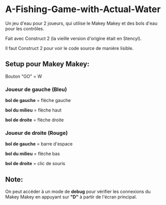 # A-Fishing-Game-with-Actual-Water

Un jeu d'eau pour 2 joueurs, qui utilise le Makey Makey et des bols d'eau pour les contrôles.

Fait avec Construct 2 (la vieille version d'origine était en Stencyl).

Il faut Construct 2 pour voir le code source de manière lisible.


## Setup pour Makey Makey:
Bouton "GO" = W


### Joueur de gauche (Bleu)
**bol de gauche** = flèche gauche

**bol du milieu** = flèche haut

**bol de droite** = flèche droite


### Joueur de droite (Rouge)
**bol de gauche** = barre d'espace

**bol du milieu** = flèche bas

**bol de droite** = clic de souris



## Note:
On peut accéder à un mode de **debug** pour vérifier les connexions du Makey Makey en appuyant sur **"D"** à partir de l'écran principal.
